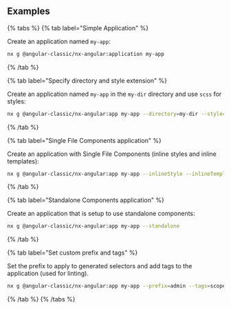 ## Examples

{% tabs %}
{% tab label="Simple Application" %}

Create an application named `my-app`:

```bash
nx g @angular-classic/nx-angular:application my-app
```

{% /tab %}

{% tab label="Specify directory and style extension" %}

Create an application named `my-app` in the `my-dir` directory and use `scss` for styles:

```bash
nx g @angular-classic/nx-angular:app my-app --directory=my-dir --style=scss
```

{% /tab %}

{% tab label="Single File Components application" %}

Create an application with Single File Components (inline styles and inline templates):

```bash
nx g @angular-classic/nx-angular:app my-app --inlineStyle --inlineTemplate
```

{% /tab %}

{% tab label="Standalone Components application" %}

Create an application that is setup to use standalone components:

```bash
nx g @angular-classic/nx-angular:app my-app --standalone
```

{% /tab %}

{% tab label="Set custom prefix and tags" %}

Set the prefix to apply to generated selectors and add tags to the application (used for linting).

```bash
nx g @angular-classic/nx-angular:app my-app --prefix=admin --tags=scope:admin,type:ui
```

{% /tab %}
{% /tabs %}
